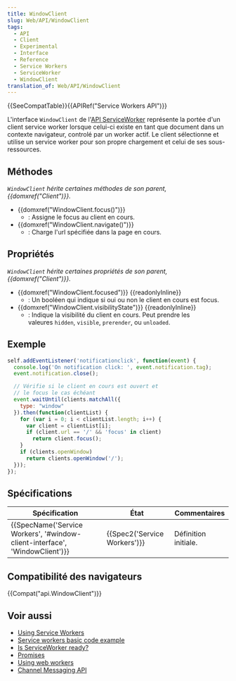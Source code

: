 ```yaml
---
title: WindowClient
slug: Web/API/WindowClient
tags:
  - API
  - Client
  - Experimental
  - Interface
  - Reference
  - Service Workers
  - ServiceWorker
  - WindowClient
translation_of: Web/API/WindowClient
---
```

{{SeeCompatTable}}{{APIRef("Service Workers API")}}

L'interface `WindowClient` de l'[API ServiceWorker](/en-US/docs/Web/API/ServiceWorker_API) représente la portée d'un client service worker lorsque celui-ci existe en tant que document dans un contexte navigateur, controlé par un worker actif. Le client sélectionne et utilise un service worker pour son propre chargement et celui de ses sous-ressources.

## Méthodes

_`WindowClient` hérite certaines méthodes de son parent, {{domxref("Client")}}._

- {{domxref("WindowClient.focus()")}}
  - : Assigne le focus au client en cours.
- {{domxref("WindowClient.navigate()")}}
  - : Charge l'url spécifiée dans la page en cours.

## Propriétés

_`WindowClient` hérite certaines propriétés de son parent, {{domxref("Client")}}._

- {{domxref("WindowClient.focused")}} {{readonlyInline}}
  - : Un booléen qui indique si oui ou non le client en cours est focus.
- {{domxref("WindowClient.visibilityState")}} {{readonlyInline}}
  - : Indique la visibilité du client en cours. Peut prendre les valeures `hidden`, `visible`, `prerender`, ou `unloaded`.

## Exemple

```js
self.addEventListener('notificationclick', function(event) {
  console.log('On notification click: ', event.notification.tag);
  event.notification.close();

  // Vérifie si le client en cours est ouvert et
  // le focus le cas échéant
  event.waitUntil(clients.matchAll({
    type: "window"
  }).then(function(clientList) {
    for (var i = 0; i < clientList.length; i++) {
      var client = clientList[i];
      if (client.url == '/' && 'focus' in client)
        return client.focus();
    }
    if (clients.openWindow)
      return clients.openWindow('/');
  }));
});
```

## Spécifications

| Spécification                                                                                        | État                                 | Commentaires         |
| ---------------------------------------------------------------------------------------------------- | ------------------------------------ | -------------------- |
| {{SpecName('Service Workers', '#window-client-interface', 'WindowClient')}} | {{Spec2('Service Workers')}} | Définition initiale. |

## Compatibilité des navigateurs

{{Compat("api.WindowClient")}}

## Voir aussi

- [Using Service Workers](/en-US/docs/Web/API/ServiceWorker_API/Using_Service_Workers)
- [Service workers basic code example](https://github.com/mdn/sw-test)
- [Is ServiceWorker ready?](https://jakearchibald.github.io/isserviceworkerready/)
- [Promises](/en-US/docs/Web/JavaScript/Reference/Global_Objects/Promise)
- [Using web workers](/en-US/docs/Web/Guide/Performance/Using_web_workers)
- [Channel Messaging API](/en-US/docs/Web/API/Channel_Messaging_API)
